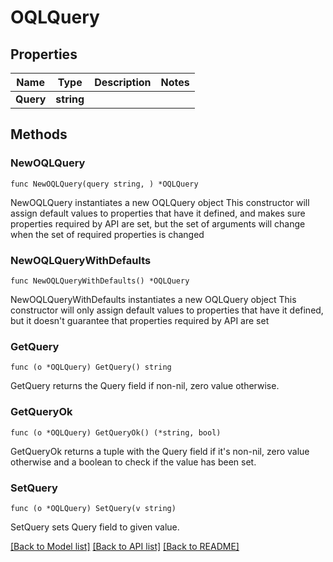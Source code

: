 # OQLQuery

## Properties

Name | Type | Description | Notes
------------ | ------------- | ------------- | -------------
**Query** | **string** |  | 

## Methods

### NewOQLQuery

`func NewOQLQuery(query string, ) *OQLQuery`

NewOQLQuery instantiates a new OQLQuery object
This constructor will assign default values to properties that have it defined,
and makes sure properties required by API are set, but the set of arguments
will change when the set of required properties is changed

### NewOQLQueryWithDefaults

`func NewOQLQueryWithDefaults() *OQLQuery`

NewOQLQueryWithDefaults instantiates a new OQLQuery object
This constructor will only assign default values to properties that have it defined,
but it doesn't guarantee that properties required by API are set

### GetQuery

`func (o *OQLQuery) GetQuery() string`

GetQuery returns the Query field if non-nil, zero value otherwise.

### GetQueryOk

`func (o *OQLQuery) GetQueryOk() (*string, bool)`

GetQueryOk returns a tuple with the Query field if it's non-nil, zero value otherwise
and a boolean to check if the value has been set.

### SetQuery

`func (o *OQLQuery) SetQuery(v string)`

SetQuery sets Query field to given value.



[[Back to Model list]](../README.md#documentation-for-models) [[Back to API list]](../README.md#documentation-for-api-endpoints) [[Back to README]](../README.md)


